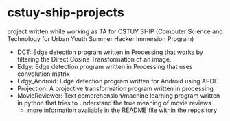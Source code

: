 # cstuy-ship-projects
project written while working as TA for CSTUY SHIP (Computer Science and
Technology for Urban Youth Summer Hacker Immersion Program)

- DCT: Edge detection program written in Processing that works by filtering the
  Direct Cosine Transformation of an image.
- Edgy: Edge detection program written in Processing that uses convolution
  matrix
- Edgy_Android: Edge detection program written for Android using APDE
- Projection: A projective transformation program written in processing
- MovieReviewer: Text comprehension/machine learning program written in python
  that tries to understand the true meaning of movie reviews
    - more information avaliable in the README file within the repository
